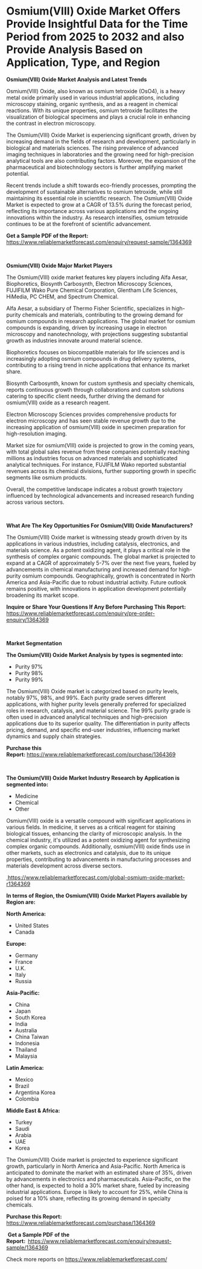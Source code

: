 <p><h1>Osmium(VIII) Oxide Market Offers Provide Insightful Data for the Time Period from 2025 to 2032 and also Provide Analysis Based on Application, Type, and Region</h1></p><p><strong>Osmium(VIII) Oxide Market Analysis and Latest Trends</strong></p>
<p><p>Osmium(VIII) Oxide, also known as osmium tetroxide (OsO4), is a heavy metal oxide primarily used in various industrial applications, including microscopy staining, organic synthesis, and as a reagent in chemical reactions. With its unique properties, osmium tetroxide facilitates the visualization of biological specimens and plays a crucial role in enhancing the contrast in electron microscopy.</p><p>The Osmium(VIII) Oxide Market is experiencing significant growth, driven by increasing demand in the fields of research and development, particularly in biological and materials sciences. The rising prevalence of advanced imaging techniques in laboratories and the growing need for high-precision analytical tools are also contributing factors. Moreover, the expansion of the pharmaceutical and biotechnology sectors is further amplifying market potential.</p><p>Recent trends include a shift towards eco-friendly processes, prompting the development of sustainable alternatives to osmium tetroxide, while still maintaining its essential role in scientific research. The Osmium(VIII) Oxide Market is expected to grow at a CAGR of 13.5% during the forecast period, reflecting its importance across various applications and the ongoing innovations within the industry. As research intensifies, osmium tetroxide continues to be at the forefront of scientific advancement.</p></p>
<p><strong>Get a Sample PDF of the Report:&nbsp;</strong> <a href="https://www.reliablemarketforecast.com/enquiry/request-sample/1364369?utm_campaign=2274&utm_medium=2&utm_source=Github&utm_content=ia&utm_term=03022025&utm_id=osmiumviii-oxide">https://www.reliablemarketforecast.com/enquiry/request-sample/1364369</a></p>
<p>&nbsp;</p>
<p><strong>Osmium(VIII) Oxide Major Market Players</strong></p>
<p><p>The Osmium(VIII) oxide market features key players including Alfa Aesar, Biophoretics, Biosynth Carbosynth, Electron Microscopy Sciences, FUJIFILM Wako Pure Chemical Corporation, Glentham Life Sciences, HiMedia, PC CHEM, and Spectrum Chemical. </p><p>Alfa Aesar, a subsidiary of Thermo Fisher Scientific, specializes in high-purity chemicals and materials, contributing to the growing demand for osmium compounds in research applications. The global market for osmium compounds is expanding, driven by increasing usage in electron microscopy and nanotechnology, with projections suggesting substantial growth as industries innovate around material science.</p><p>Biophoretics focuses on biocompatible materials for life sciences and is increasingly adopting osmium compounds in drug delivery systems, contributing to a rising trend in niche applications that enhance its market share. </p><p>Biosynth Carbosynth, known for custom synthesis and specialty chemicals, reports continuous growth through collaborations and custom solutions catering to specific client needs, further driving the demand for osmium(VIII) oxide as a research reagent.</p><p>Electron Microscopy Sciences provides comprehensive products for electron microscopy and has seen stable revenue growth due to the increasing application of osmium(VIII) oxide in specimen preparation for high-resolution imaging. </p><p>Market size for osmium(VIII) oxide is projected to grow in the coming years, with total global sales revenue from these companies potentially reaching millions as industries focus on advanced materials and sophisticated analytical techniques. For instance, FUJIFILM Wako reported substantial revenues across its chemical divisions, further supporting growth in specific segments like osmium products. </p><p>Overall, the competitive landscape indicates a robust growth trajectory influenced by technological advancements and increased research funding across various sectors.</p></p>
<p>&nbsp;</p>
<p><strong>What Are The Key Opportunities For Osmium(VIII) Oxide Manufacturers?</strong></p>
<p><p>The Osmium(VIII) Oxide market is witnessing steady growth driven by its applications in various industries, including catalysis, electronics, and materials science. As a potent oxidizing agent, it plays a critical role in the synthesis of complex organic compounds. The global market is projected to expand at a CAGR of approximately 5-7% over the next five years, fueled by advancements in chemical manufacturing and increased demand for high-purity osmium compounds. Geographically, growth is concentrated in North America and Asia-Pacific due to robust industrial activity. Future outlook remains positive, with innovations in application development potentially broadening its market scope.</p></p>
<p><strong>Inquire or Share Your Questions If Any Before Purchasing This Report:</strong> <a href="https://www.reliablemarketforecast.com/enquiry/pre-order-enquiry/1364369?utm_campaign=2274&utm_medium=2&utm_source=Github&utm_content=ia&utm_term=03022025&utm_id=osmiumviii-oxide">https://www.reliablemarketforecast.com/enquiry/pre-order-enquiry/1364369</a></p>
<p>&nbsp;</p>
<p><strong>Market Segmentation</strong></p>
<p><strong>The Osmium(VIII) Oxide Market Analysis by types is segmented into:</strong></p>
<p><ul><li>Purity 97%</li><li>Purity 98%</li><li>Purity 99%</li></ul></p>
<p><p>The Osmium(VIII) Oxide market is categorized based on purity levels, notably 97%, 98%, and 99%. Each purity grade serves different applications, with higher purity levels generally preferred for specialized roles in research, catalysis, and material science. The 99% purity grade is often used in advanced analytical techniques and high-precision applications due to its superior quality. The differentiation in purity affects pricing, demand, and specific end-user industries, influencing market dynamics and supply chain strategies.</p></p>
<p><strong>Purchase this Report:&nbsp;</strong><a href="https://www.reliablemarketforecast.com/purchase/1364369?utm_campaign=2274&utm_medium=2&utm_source=Github&utm_content=ia&utm_term=03022025&utm_id=osmiumviii-oxide">https://www.reliablemarketforecast.com/purchase/1364369</a></p>
<p>&nbsp;</p>
<p><strong>The Osmium(VIII) Oxide Market Industry Research by Application is segmented into:</strong></p>
<p><ul><li>Medicine</li><li>Chemical</li><li>Other</li></ul></p>
<p><p>Osmium(VIII) oxide is a versatile compound with significant applications in various fields. In medicine, it serves as a critical reagent for staining biological tissues, enhancing the clarity of microscopic analysis. In the chemical industry, it's utilized as a potent oxidizing agent for synthesizing complex organic compounds. Additionally, osmium(VIII) oxide finds use in other markets, such as electronics and catalysis, due to its unique properties, contributing to advancements in manufacturing processes and materials development across diverse sectors.</p></p>
<p><a href="https://www.reliablemarketforecast.com/global-osmium-oxide-market-r1364369?utm_campaign=2274&utm_medium=2&utm_source=Github&utm_content=ia&utm_term=03022025&utm_id=osmiumviii-oxide">&nbsp;https://www.reliablemarketforecast.com/global-osmium-oxide-market-r1364369</a></p>
<p><strong>In terms of Region, the Osmium(VIII) Oxide Market Players available by Region are:</strong></p>
<p>
    <p> <strong> North America: </strong>
        <ul>
            <li>United States</li>
            <li>Canada</li>
        </ul>
        </p> 
    <p> <strong> Europe: </strong>
        <ul>
            <li>Germany</li>
            <li>France</li>
            <li>U.K.</li>
            <li>Italy</li>
            <li>Russia</li>
        </ul>
        </p> 
    <p> <strong> Asia-Pacific: </strong>
        <ul>
            <li>China</li>
            <li>Japan</li>
            <li>South Korea</li>
            <li>India</li>
            <li>Australia</li>
            <li>China Taiwan</li>
            <li>Indonesia</li>
            <li>Thailand</li>
            <li>Malaysia</li>
        </ul>
        </p> 
    <p> <strong> Latin America: </strong>
        <ul>
            <li>Mexico</li>
            <li>Brazil</li>
            <li>Argentina Korea</li>
            <li>Colombia</li>
        </ul>
        </p> 
    <p> <strong> Middle East & Africa: </strong>
        <ul>
            <li>Turkey</li>
            <li>Saudi</li>
            <li>Arabia</li>
            <li>UAE</li>
            <li>Korea</li>
        </ul>
    </p>
    </p>
<p><p>The Osmium(VIII) Oxide market is projected to experience significant growth, particularly in North America and Asia-Pacific. North America is anticipated to dominate the market with an estimated share of 35%, driven by advancements in electronics and pharmaceuticals. Asia-Pacific, on the other hand, is expected to hold a 30% market share, fueled by increasing industrial applications. Europe is likely to account for 25%, while China is poised for a 10% share, reflecting its growing demand in specialty chemicals.</p></p>
<p><strong>Purchase this Report: </strong><a href="https://www.reliablemarketforecast.com/purchase/1364369?utm_campaign=2274&utm_medium=2&utm_source=Github&utm_content=ia&utm_term=03022025&utm_id=osmiumviii-oxide">https://www.reliablemarketforecast.com/purchase/1364369</a></p>
<p>&nbsp;<strong>Get a Sample PDF of the Report:&nbsp;&nbsp;</strong><a href="https://www.reliablemarketforecast.com/enquiry/request-sample/1364369?utm_campaign=2274&utm_medium=2&utm_source=Github&utm_content=ia&utm_term=03022025&utm_id=osmiumviii-oxide">https://www.reliablemarketforecast.com/enquiry/request-sample/1364369</a></p>
<p><strong></strong></p>
<p>Check more reports on <a href="https://www.reliablemarketforecast.com/?utm_campaign=2274&utm_medium=2&utm_source=Github&utm_content=ia&utm_term=03022025&utm_id=osmiumviii-oxide">https://www.reliablemarketforecast.com/</a></p>